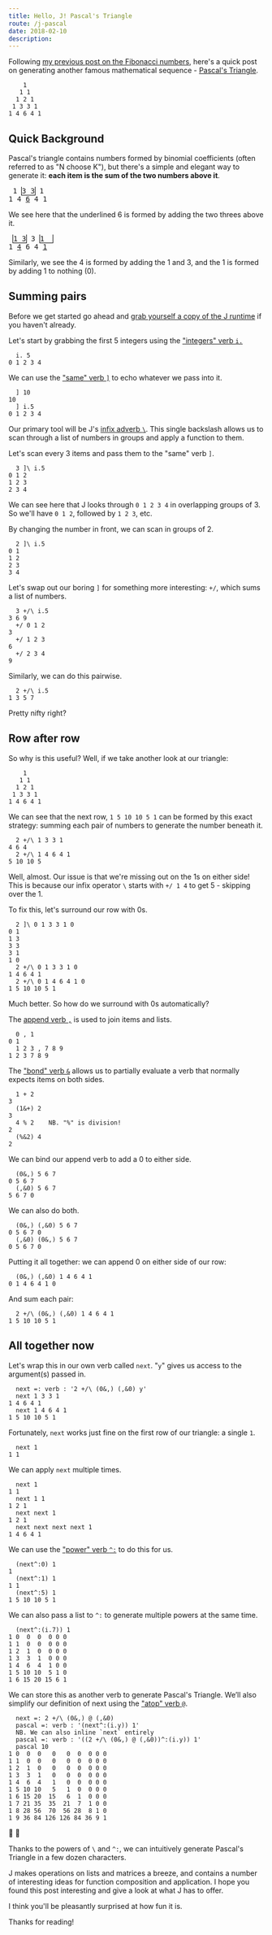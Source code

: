 ```yaml
---
title: Hello, J! Pascal's Triangle
route: /j-pascal
date: 2018-02-10
description:
---
```


Following [my previous post on the Fibonacci numbers](/j-fibonacci), here's a quick post on generating another famous mathematical sequence - [Pascal's Triangle](https://en.wikipedia.org/wiki/Pascal%27s_triangle).

```
    1
   1 1
  1 2 1
 1 3 3 1
1 4 6 4 1
```

## Quick Background

Pascal's triangle contains numbers formed by binomial coefficients (often referred to as "N choose K"), but there's a simple and elegant way to generate it: **each item is the sum of the two numbers above it**.

<pre>
 1 <span style="border:1px solid black">3 3</span> 1
1 4 <u>6</u> 4 1
</pre>

We see here that the underlined 6 is formed by adding the two threes above it.

<pre>
 <span style="border:1px solid black">1 3</span> 3 <span style="border:1px solid black">1  </span>
1 <u>4</u> 6 4 <u>1</u>
</pre>

Similarly, we see the 4 is formed by adding the 1 and 3, and the 1 is formed by adding 1 to nothing (0).

## Summing pairs

Before we get started go ahead and [grab yourself a copy of the J runtime](http://code.jsoftware.com/wiki/System/Installation/All-in-One) if you haven't already.

Let's start by grabbing the first 5 integers using the ["integers" verb `i.`](http://www.jsoftware.com/help/dictionary/didot.htm)

```
  i. 5
0 1 2 3 4
```

We can use the ["same" verb `]`](http://www.jsoftware.com/help/dictionary/d500.htm) to echo whatever we pass into it.

```
  ] 10
10
  ] i.5
0 1 2 3 4
```

Our primary tool will be J's [infix adverb `\`](http://www.jsoftware.com/help/dictionary/d430.htm). This single backslash allows us to scan through a list of numbers in groups and apply a function to them.

Let's scan every 3 items and pass them to the "same" verb `]`.

```
  3 ]\ i.5
0 1 2
1 2 3
2 3 4
```

We can see here that J looks through `0 1 2 3 4` in overlapping groups of 3. So we'll have `0 1 2`, followed by `1 2 3`, etc.

By changing the number in front, we can scan in groups of 2.

```
  2 ]\ i.5
0 1
1 2
2 3
3 4
```

Let's swap out our boring `]` for something more interesting: `+/`, which sums a list of numbers.

```
  3 +/\ i.5
3 6 9
  +/ 0 1 2
3
  +/ 1 2 3
6
  +/ 2 3 4
9
```

Similarly, we can do this pairwise.

```
  2 +/\ i.5
1 3 5 7
```

Pretty nifty right?

## Row after row

So why is this useful? Well, if we take another look at our triangle:

```
    1
   1 1
  1 2 1
 1 3 3 1
1 4 6 4 1
```

We can see that the next row, `1 5 10 10 5 1` can be formed by this exact strategy: summing each pair of numbers to generate the number beneath it.

```
  2 +/\ 1 3 3 1
4 6 4
  2 +/\ 1 4 6 4 1
5 10 10 5
```

Well, almost. Our issue is that we're missing out on the 1s on either side! This is because our infix operator `\` starts with `+/ 1 4` to get 5 - skipping over the 1.

To fix this, let's surround our row with 0s.

```
  2 ]\ 0 1 3 3 1 0
0 1
1 3
3 3
3 1
1 0
  2 +/\ 0 1 3 3 1 0
1 4 6 4 1
  2 +/\ 0 1 4 6 4 1 0
1 5 10 10 5 1
```

Much better. So how do we surround with 0s automatically?

The [append verb `,`](http://www.jsoftware.com/help/dictionary/d320.htm) is used to join items and lists.

```
  0 , 1
0 1
  1 2 3 , 7 8 9
1 2 3 7 8 9
```

The ["bond" verb `&`](http://www.jsoftware.com/help/dictionary/d630n.htm) allows us to partially evaluate a verb that normally expects items on both sides.

```
  1 + 2
3
  (1&+) 2
3
  4 % 2    NB. "%" is division!
2
  (%&2) 4
2
```

We can bind our append verb to add a 0 to either side.

```
  (0&,) 5 6 7
0 5 6 7
  (,&0) 5 6 7
5 6 7 0
```

We can also do both.

```
  (0&,) (,&0) 5 6 7
0 5 6 7 0
  (,&0) (0&,) 5 6 7
0 5 6 7 0
```

Putting it all together: we can append 0 on either side of our row:

```
  (0&,) (,&0) 1 4 6 4 1
0 1 4 6 4 1 0
```

And sum each pair:

```
  2 +/\ (0&,) (,&0) 1 4 6 4 1
1 5 10 10 5 1
```

## All together now

Let's wrap this in our own verb called `next`. "`y`" gives us access to the argument(s) passed in.

```
  next =: verb : '2 +/\ (0&,) (,&0) y'
  next 1 3 3 1
1 4 6 4 1
  next 1 4 6 4 1
1 5 10 10 5 1
```

Fortunately, `next` works just fine on the first row of our triangle: a single `1`.

```
  next 1
1 1
```

We can apply `next` multiple times.

```
  next 1
1 1
  next 1 1
1 2 1
  next next 1
1 2 1
  next next next next 1
1 4 6 4 1
```

We can use the ["power" verb `^:`](http://www.jsoftware.com/help/dictionary/d202n.htm) to do this for us.

```
  (next^:0) 1
1
  (next^:1) 1
1 1
  (next^:5) 1
1 5 10 10 5 1
```

We can also pass a list to `^:` to generate multiple powers at the same time.

```
  (next^:(i.7)) 1
1 0  0  0  0 0 0
1 1  0  0  0 0 0
1 2  1  0  0 0 0
1 3  3  1  0 0 0
1 4  6  4  1 0 0
1 5 10 10  5 1 0
1 6 15 20 15 6 1
```

We can store this as another verb to generate Pascal's Triangle. We’ll also simplify our definition of next using the ["atop" verb `@`](http://www.jsoftware.com/help/dictionary/d620.htm).

```
  next =: 2 +/\ (0&,) @ (,&0)
  pascal =: verb : '(next^:(i.y)) 1'
  NB. We can also inline `next` entirely
  pascal =: verb : '((2 +/\ (0&,) @ (,&0))^:(i.y)) 1'
  pascal 10
1 0  0  0   0   0  0  0 0 0
1 1  0  0   0   0  0  0 0 0
1 2  1  0   0   0  0  0 0 0
1 3  3  1   0   0  0  0 0 0
1 4  6  4   1   0  0  0 0 0
1 5 10 10   5   1  0  0 0 0
1 6 15 20  15   6  1  0 0 0
1 7 21 35  35  21  7  1 0 0
1 8 28 56  70  56 28  8 1 0
1 9 36 84 126 126 84 36 9 1
```

🎉 🎉

Thanks to the powers of `\` and `^:`, we can intuitively generate Pascal's Triangle in a few dozen characters.

J makes operations on lists and matrices a breeze, and contains a number of interesting ideas for function composition and application. I hope you found this post interesting and give a look at what J has to offer.

I think you'll be pleasantly surprised at how fun it is.

Thanks for reading!
